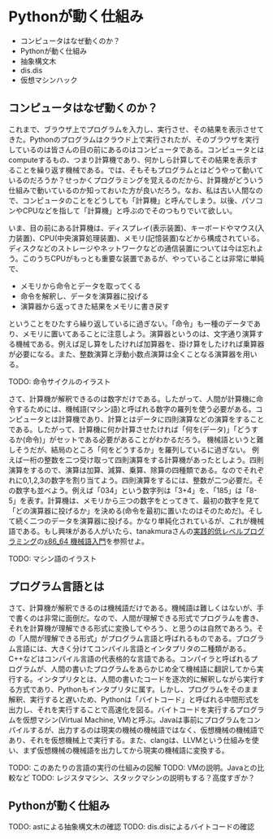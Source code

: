 # Pythonが動く仕組み

* コンピュータはなぜ動くのか？
* Pythonが動く仕組み
* 抽象構文木
* dis.dis
* 仮想マシンハック

## コンピュータはなぜ動くのか？

これまで、ブラウザ上でプログラムを入力し、実行させ、その結果を表示させてきた。Pythonのプログラムはクラウド上で実行されたが、そのブラウザを実行しているのは皆さんの目の前にあるのはコンピュータである。コンピュータとはcomputeするもの、つまり計算機であり、何かしら計算してその結果を表示することを繰り返す機械である。では、そもそもプログラムとはどうやって動いているのだろうか？せっかくプログラミングを覚えるのだから、計算機がどういう仕組みで動いているのか知っておいた方が良いだろう。なお、私は古い人間なので、コンピュータのことをどうしても「計算機」と呼んでしまう。以後、パソコンやCPUなどを指して「計算機」と呼ぶのでそのつもりでいて欲しい。

いま、目の前にある計算機は、ディスプレイ(表示装置)、キーボードやマウス(入力装置)、CPU(中央演算処理装置)、メモリ(記憶装置)などから構成されている。ディスクなどのストレージやネットワークなどの通信装置については今は忘れよう。このうちCPUがもっとも重要な装置であるが、やっていることは非常に単純で、

* メモリから命令とデータを取ってくる
* 命令を解釈し、データを演算器に投げる
* 演算器から返ってきた結果をメモリに書き戻す

ということをひたすら繰り返しているに過ぎない。「命令」も一種のデータであり、メモリに置いてあることに注意しよう。演算器というのは、文字通り演算する機械である。例えば足し算をしたければ加算器を、掛け算をしたければ乗算器が必要になる。また、整数演算と浮動小数点演算は全くことなる演算器を用いる。

TODO: 命令サイクルのイラスト

さて、計算機が解釈できるのは数字だけである。したがって、人間が計算機に命令するためには、機械語(マシン語)と呼ばれる数字の羅列を使う必要がある。コンピュータとは計算機であり、計算とはデータに四則演算などの演算をすることである。したがって、計算機に何か計算させたければ「何を(データ)」「どうするか(命令)」がセットである必要があることがわかるだろう。
機械語というと難しそうだが、結局のところ「何をどうするか」を羅列しているに過ぎない。
例えば一桁の整数を二つ受け取って四則演算をする計算機があったとしよう。四則演算をするので、演算は加算、減算、乗算、除算の四種類である。なのでそれぞれに0,1,2,3の数字を割り当てよう。四則演算をするには、整数が二つ必要だ。その数字も並べよう。例えば「034」という数字列は「3+4」を、「185」は「8-5」を表す。計算機は、メモリから三つの数字をとってきて、最初の数字を見て「どの演算器に投げるか」を決める(命令を最初に置いたのはそのためだ)。そして続く二つのデータを演算器に投げる。かなり単純化されているが、これが機械語である。もし興味がある人がいたら、tanakmuraさんの[実践的低レベルプログラミング](https://tanakamura.github.io/pllp/docs/index.html)の[x86_64 機械語入門](https://tanakamura.github.io/pllp/docs/x8664_language.html)を参照せよ。

TODO: マシン語のイラスト

## プログラム言語とは

さて、計算機が解釈できるのは機械語だけである。機械語は難しくはないが、手で書くのは非常に面倒だ。なので、人間が理解できる形式でプログラムを書き、それを計算機が理解できる形式に変換してやろう、と思うのは自然であろう。その「人間が理解できる形式」がプログラム言語と呼ばれるものである。プログラム言語には、大きく分けてコンパイル言語とインタプリタの二種類がある。C++などはコンパイル言語の代表格的な言語である。コンパイラと呼ばれるプログラムが、人間の書いたプログラムをあらかじめ全て機械語に翻訳してから実行する。インタプリタとは、人間の書いたコードを逐次的に解釈しながら実行する方式であり、Pythonもインタプリタに属す。しかし、プログラムをそのまま解釈、実行すると遅いため、Pythonは「バイトコード」と呼ばれる中間形式を出力し、それを実行することで高速化を図る。バイトコードを実行するプログラムを仮想マシン(Virtual Machine, VM)と呼ぶ。Javaは事前にプログラムをコンパイルするが、出力するのは現実の機械の機械語ではなく、仮想機械の機械語であり、それを仮想機械上で実行する。また、clangは、LLVMという仕組みを使い、まず仮想機械の機械語を出力してから現実の機械語に変換する。

TODO: このあたりの言語の実行の仕組みの図解
TODO: VMの説明。Javaとの比較など
TODO: レジスタマシン、スタックマシンの説明もする？高度すぎか？

## Pythonが動く仕組み

TODO: astによる抽象構文木の確認
TODO: dis.disによるバイトコードの確認



